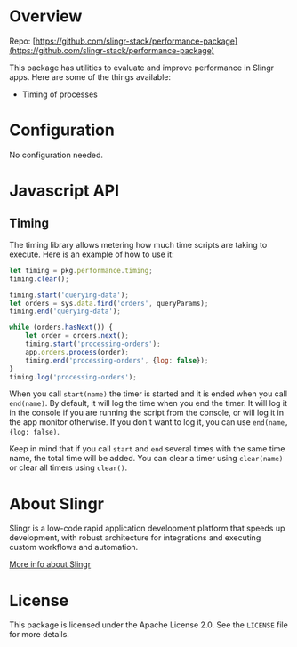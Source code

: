 # Overview

Repo: [https://github.com/slingr-stack/performance-package](https://github.com/slingr-stack/performance-package)

This package has utilities to evaluate and improve performance in Slingr apps. Here are some of the things available:

- Timing of processes

# Configuration

No configuration needed.

# Javascript API

## Timing

The timing library allows metering how much time scripts are taking to execute. Here is an example of how to use it:

```javascript
let timing = pkg.performance.timing;
timing.clear();

timing.start('querying-data');
let orders = sys.data.find('orders', queryParams);
timing.end('querying-data');

while (orders.hasNext()) {
    let order = orders.next();
    timing.start('processing-orders');
    app.orders.process(order);
    timing.end('processing-orders', {log: false});
}
timing.log('processing-orders');
```

When you call `start(name)` the timer is started and it is ended when you call `end(name)`. By default, it will log the time when you end the timer. It will log it in the console if you are running the script from the console, or will log it in the app monitor otherwise. If you don't want to log it, you can use `end(name, {log: false)`.

Keep in mind that if you call `start` and `end` several times with the same time name, the total time will be added. You can clear a timer using `clear(name)` or clear all timers using `clear()`.

# About Slingr

Slingr is a low-code rapid application development platform that speeds up development,
with robust architecture for integrations and executing custom workflows and automation.

[More info about Slingr](https://slingr.io)

# License

This package is licensed under the Apache License 2.0. See the `LICENSE` file for more details.
